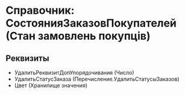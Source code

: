 ﻿# Справочник: СостоянияЗаказовПокупателей (Стан замовлень покупців)

## Реквизиты

- УдалитьРеквизитДопУпорядочивания (Число)
- УдалитьСтатусЗаказа (Перечисление.УдалитьСтатусыЗаказов)
- Цвет (Хранилище значения)

